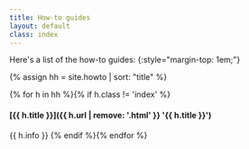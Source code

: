 ```yaml
---
title: How-to guides
layout: default
class: index
---
```

Here's a list of the how-to guides:
{:style="margin-top: 1em;"}

{% assign hh = site.howto | sort: "title"  %}

{% for h in hh %}{% if h.class != 'index' %}
#### [{{ h.title }}]({{ h.url | remove: '.html' }} '{{ h.title }}')

{{ h.info }}
{% endif %}{% endfor %}
